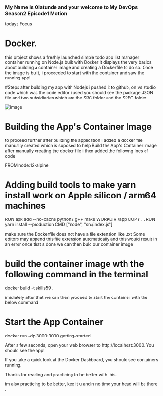 ### My Name is Olatunde and your welcome to My DevOps Season2 Episode1 Motion 

todays Focus 
# Docker.

this project shows a freshly launched simple todo app list manager container running on Node.js built with Docker
it displays the very basics about building a container image and creating a Dockerfile to do so. Once the image is built, 
i proceeded to start with the container and saw the running app!

#Steps
after building my app with Nodejs i pushed it to github, 
on vs studio code which was the code editor i used you should see the package.JSON file and two subsidiaries which are the SRC folder and the SPEC folder

![image](https://user-images.githubusercontent.com/56154525/199478926-033c692f-095c-4445-b2d2-a5da916d9c06.png)

# Building the App's Container Image
to proceed further after building the application i added a docker file manually created which is suposed to help Build the App's Container Image
after manually creating the docker file i then added the followng lnes of code

FROM node:12-alpine
# Adding build tools to make yarn install work on Apple silicon / arm64 machines
RUN apk add --no-cache python2 g++ make
WORKDIR /app
COPY . .
RUN yarn install --production
CMD ["node", "src/index.js"]

make sure the Dockerfile does not have a file extension like .txt Some editors may append this file extension automatically and this would result in an error
once that s done we can then buld our container image 

# build the container image wth the following command in the terminal
docker build -t skills59 .

imidiately after that we can then proceed to start the container with the below command

# Start the App Container
docker run -dp 3000:3000 getting-started

After a few seconds, open your web browser to http://localhost:3000. You should see the app!

If you take a quick look at the Docker Dashboard, you should see containers running.

Thanks for reading and practicing to be better with this. 


im also practicing to be better, kee it u and n no time your head will be there . 


